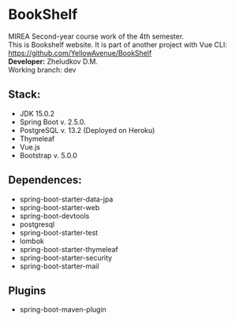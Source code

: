 # BookShelf
MIREA Second-year course work of the 4th semester.  
This is Bookshelf website. It is part of another project with Vue CLI: https://github.com/YellowAvenue/BookShelf  
__Developer:__ Zheludkov D.M.  
Working branch: dev

## Stack:
- JDK 15.0.2
- Spring Boot v. 2.5.0.
- PostgreSQL v. 13.2 (Deployed on Heroku)
- Thymeleaf
- Vue.js
- Bootstrap v. 5.0.0

## Dependences:
- spring-boot-starter-data-jpa  
- spring-boot-starter-web  
- spring-boot-devtools  
- postgresql  
- spring-boot-starter-test  
- lombok
- spring-boot-starter-thymeleaf
- spring-boot-starter-security
- spring-boot-starter-mail

## Plugins
- spring-boot-maven-plugin

